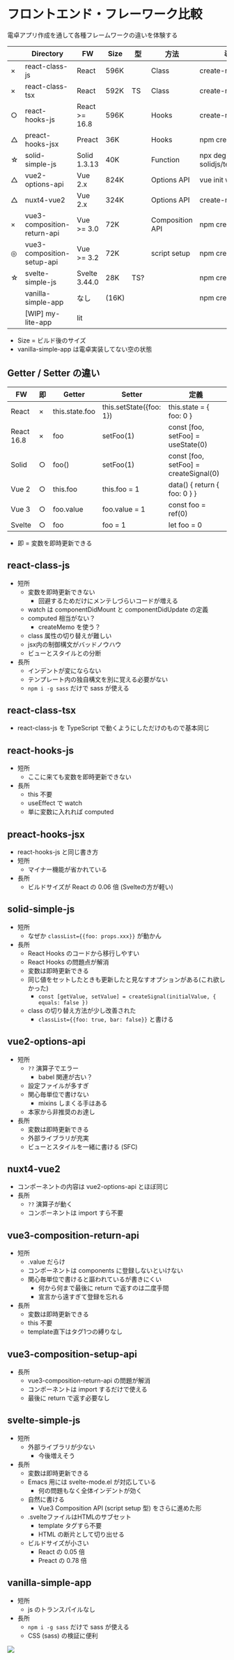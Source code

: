 # フロントエンド・フレーワーク比較

電卓アプリ作成を通して各種フレームワークの違いを体験する

|    | Directory                   | FW            | Size  | 型  | 方法            | 導入                           |
|----|-----------------------------|---------------|-------|-----|-----------------|--------------------------------|
| × | react-class-js              | React         | 596K  |     | Class           | create-react-app               |
| × | react-class-tsx             | React         | 592K  | TS  | Class           | create-react-app               |
| ○ | react-hooks-js              | React >= 16.8 | 596K  |     | Hooks           | create-react-app               |
| △ | preact-hooks-jsx            | Preact        | 36K   |     | Hooks           | npm create vite                |
| ☆ | solid-simple-js             | Solid 1.3.13  | 40K   |     | Function        | npx degit solidjs/templates/js |
| △ | vue2-options-api            | Vue 2.x       | 824K  |     | Options API     | vue init webpack               |
| △ | nuxt4-vue2                  | Vue 2.x       | 324K  |     | Options API     | create-nuxt-app                |
| × | vue3-composition-return-api | Vue >= 3.0    | 72K   |     | Composition API | npm create vite                |
| ◎ | vue3-composition-setup-api  | Vue >= 3.2    | 72K   |     | script setup    | npm create vite                |
| ☆ | svelte-simple-js            | Svelte 3.44.0 | 28K   | TS? |                 | npm create vite                |
|    | vanilla-simple-app          | なし          | (16K) |     |                 | npm create vite                |
|    | [WIP] my-lite-app           | lit           |       |     |                 |                                |

- Size = ビルド後のサイズ
- vanilla-simple-app は電卓実装してない空の状態

## Getter / Setter の違い

| FW         | 即 | Getter         | Setter                  | 定義                                  |
|------------|----|----------------|-------------------------|---------------------------------------|
| React      | × | this.state.foo | this.setState({foo: 1}) | this.state = { foo: 0 }               |
| React 16.8 | × | foo            | setFoo(1)               | const [foo, setFoo] = useState(0)     |
| Solid      | ○ | foo()          | setFoo(1)               | const [foo, setFoo] = createSignal(0) |
| Vue 2      | ○ | this.foo       | this.foo = 1            | data() { return { foo: 0 } }          |
| Vue 3      | ○ | foo.value      | foo.value = 1           | const foo = ref(0)                    |
| Svelte     | ○ | foo            | foo = 1                 | let foo = 0                           |

- 即 = 変数を即時更新できる

## react-class-js

- 短所
  - 変数を即時更新できない
    - 回避するためだけにメンテしづらいコードが増える
  - watch は componentDidMount と componentDidUpdate の定義
  - computed 相当がない？
    - createMemo を使う？
  - class 属性の切り替えが難しい
  - jsx内の制御構文がバッドノウハウ
  - ビューとスタイルとの分断
- 長所
  - インデントが変にならない
  - テンプレート内の独自構文を別に覚える必要がない
  - `npm i -g sass` だけで sass が使える

## react-class-tsx

- react-class-js を TypeScript で動くようにしただけのもので基本同じ

## react-hooks-js

- 短所
  - ここに来ても変数を即時更新できない
- 長所
  - this 不要
  - useEffect で watch
  - 単に変数に入れれば computed

## preact-hooks-jsx

- react-hooks-js と同じ書き方
- 短所
  - マイナー機能が省かれている
- 長所
  - ビルドサイズが React の 0.06 倍 (Svelteの方が軽い)

## solid-simple-js

- 短所
  - なぜか `classList={{foo: props.xxx}}` が動かん
- 長所
  - React Hooks のコードから移行しやすい
  - React Hooks の問題点が解消
  - 変数は即時更新できる
  - 同じ値をセットしたときも更新したと見なすオプションがある(これ欲しかった)
    - `const [getValue, setValue] = createSignal(initialValue, { equals: false })`
  - class の切り替え方法が少し改善された
    - `classList={{foo: true, bar: false}}` と書ける

## vue2-options-api

- 短所
  - `??` 演算子でエラー
    - babel 関連が古い？
  - 設定ファイルが多すぎ
  - 関心毎単位で書けない
    - mixins しまくる手はある
  - 本家から非推奨のお達し
- 長所
  - 変数は即時更新できる
  - 外部ライブラリが充実
  - ビューとスタイルを一緒に書ける (SFC)

## nuxt4-vue2

- コンポーネントの内容は vue2-options-api とほぼ同じ
- 長所
  - `??` 演算子が動く
  - コンポーネントは import すら不要

## vue3-composition-return-api

- 短所
  - .value だらけ
  - コンポーネントは components に登録しないといけない
  - 関心毎単位で書けると謳われているが書きにくい
    - 何から何まで最後に return で返すのは二度手間
    - 宣言から遠すぎて登録を忘れる
- 長所
  - 変数は即時更新できる
  - this 不要
  - template直下はタグ1つの縛りなし

## vue3-composition-setup-api

- 長所
  - vue3-composition-return-api の問題が解消
  - コンポーネントは import するだけで使える
  - 最後に return で返す必要なし

## svelte-simple-js

- 短所
  - 外部ライブラリが少ない
    - 今後増えそう
- 長所
  - 変数は即時更新できる
  - Emacs 用には svelte-mode.el が対応している
    - 何の問題もなく全体インデントが効く
  - 自然に書ける
    - Vue3 Composition API (script setup 型) をさらに進めた形
  - .svelteファイルはHTMLのサブセット
    - template タグすら不要
    - HTML の断片として切り出せる
  - ビルドサイズが小さい
    - React の 0.05 倍
    - Preact の 0.78 倍

## vanilla-simple-app

- 短所
  - js のトランスパイルなし
- 長所
  - `npm i -g sass` だけで sass が使える
  - CSS (sass) の検証に便利

![](image.png)
